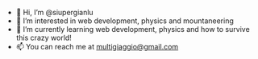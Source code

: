 - 👋 Hi, I’m @siupergianlu
- 👀 I’m interested in web development, physics and mountaneering
- 🌱 I’m currently learning web development, physics and how to survive this crazy world!
- 📫 You can reach me at multigiaggio@gmail.com

<!---
siupergianlu/siupergianlu is a ✨ special ✨ repository because its `README.md` (this file) appears on your GitHub profile.
You can click the Preview link to take a look at your changes.
--->
